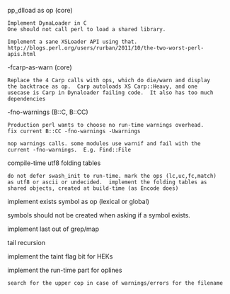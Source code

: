 pp_dlload as op (core)

    Implement DynaLoader in C
    One should not call perl to load a shared library.    

    Implement a sane XSLoader API using that.
    http://blogs.perl.org/users/rurban/2011/10/the-two-worst-perl-apis.html

-fcarp-as-warn (core)
    
    Replace the 4 Carp calls with ops, which do die/warn and display
    the backtrace as op.  Carp autoloads XS Carp::Heavy, and one
    usecase is Carp in Dynaloader failing code.  It also has too much
    dependencies

-fno-warnings (B::C, B::CC)

    Production perl wants to choose no run-time warnings overhead.
    fix current B::CC -fno-warnings -Uwarnings

    nop warnings calls. some modules use warnif and fail with the
    current -fno-warnings.  E.g. Find::File

compile-time utf8 folding tables
   
    do not defer swash_init to run-time. mark the ops (lc,uc,fc,match)
    as utf8 or ascii or undecided.  implement the folding tables as
    shared objects, created at build-time (as Encode does)

implement exists symbol as op (lexical or global)

   symbols should not be created when asking if a symbol exists.

implement last out of grep/map

tail recursion

implement the taint flag bit for HEKs

implement the run-time part for oplines

    search for the upper cop in case of warnings/errors for the filename

